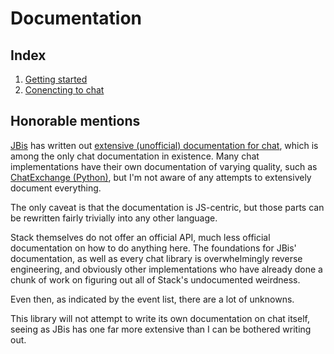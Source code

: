 # Documentation

## Index

1. [Getting started](Getting-started.md)
2. [Conencting to chat](Connecting-to-chat.md)

## Honorable mentions

[JBis](//github.com/jbis9051) has written out [extensive (unofficial) documentation for chat](https://github.com/jbis9051/JamesSOBot/blob/master/docs/CHAT_API.md), which is among the only chat documentation in existence. Many chat implementations have their own documentation of varying quality, such as [ChatExchange (Python)](https://github.com/Manishearth/ChatExchange/blob/12b3cc65683646afeb479b8289ca531bf66ec3ef/docs/se-chat-interface.md), but I'm not aware of any attempts to extensively document everything.

The only caveat is that the documentation is JS-centric, but those parts can be rewritten fairly trivially into any other language.

Stack themselves do not offer an official API, much less official documentation on how to do anything here. The foundations for JBis' documentation, as well as every chat library is overwhelmingly reverse engineering, and obviously other implementations who have already done a chunk of work on figuring out all of Stack's undocumented weirdness.

Even then, as indicated by the event list, there are a lot of unknowns.

This library will not attempt to write its own documentation on chat itself, seeing as JBis has one far more extensive than I can be bothered writing out.
